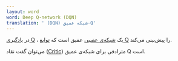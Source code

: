 ```yaml
---
layout: word
word: Deep Q-network (DQN)
translation: ' (DQN) شبکه عمیق-Q'
---
```


در [یادگیری Q](/q/q-learning) ، یک [شبکه‌ی عصبی](/n/neural_network) عمیق است که [توابع Q](/q/q-function) را پیش‌بینی می‌کند.

می‌توان گفت نقاد ([Critic](/c/critic/)) مترادفی برای شبکه‌ی عمیق Q است.
